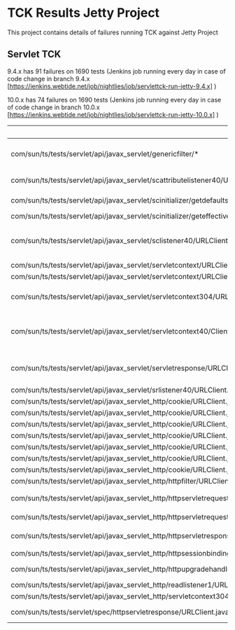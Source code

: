 TCK Results Jetty Project
=====================
This project contains details of failures running TCK against Jetty Project

Servlet TCK
---------------------

9.4.x has 91 failures on 1690 tests (Jenkins job running every day in case of code change in branch 9.4.x [https://jenkins.webtide.net/job/nightlies/job/servlettck-run-jetty-9.4.x] )

10.0.x has 74 failures on 1690 tests (Jenkins job running every day in case of code change in branch 10.0.x [https://jenkins.webtide.net/job/nightlies/job/servlettck-run-jetty-10.0.x] )

| Failures | Cause | 9.4.x | 10.0.x | Github issue |
|----------|-------|-------|--------|--------------|
| com/sun/ts/tests/servlet/api/javax_servlet/genericfilter/*          | Caused by: java.lang.ClassNotFoundException: javax.servlet.GenericFilter | Servlet 4.0 specs 8 failure | 1 failure to investigate :question: |
| com/sun/ts/tests/servlet/api/javax_servlet/scattributelistener40/URLClient.java#defaultMethodsTest | java.lang.AbstractMethodError: com.sun.ts.tests.servlet.api.javax_servlet.scattributelistener40.SCAttributeListener40.attributeAdded(Ljavax/servlet/ServletContextAttributeEvent;)V | Servlet 4.0 Specs 1 failure | :white_check_mark: |
| com/sun/ts/tests/servlet/api/javax_servlet/scinitializer/getdefaultsessiontrackingmodes/URLClient.java#getDefaultSessionTrackingModes | Exception (UnsupportedOperationException) not throw https://javaee.github.io/javaee-spec/javadocs/javax/servlet/ServletContext.html#getDefaultSessionTrackingModes-- | 1 test | 1 test |
| com/sun/ts/tests/servlet/api/javax_servlet/scinitializer/geteffectivesessiontrackingmodes/URLClient.java#getEffectiveSessionTrackingModes | Exception (UnsupportedOperationException) not throw | 1 test | 1 test |
| com/sun/ts/tests/servlet/api/javax_servlet/sclistener40/URLClient.java#defaultMethodsTest | java.lang.AbstractMethodError () | Servlet 4.0 ServletContextListener has default methods but not in 3.1 | :white_check_mark: |
| com/sun/ts/tests/servlet/api/javax_servlet/servletcontext/URLClient.java#GetMajorVersionTest | 4 expected but return 3 | Servlet 4.0 Specs | :white_check_mark: |
| com/sun/ts/tests/servlet/api/javax_servlet/servletcontext/URLClient.java#GetMinorVersionTest | 0 expected but return 1 | Servlet 4.0 Specs | :white_check_mark: |
| com/sun/ts/tests/servlet/api/javax_servlet/servletcontext304/URLClient.java#addListenerTest | No IAE, ServletContext #createListener must IllegalArgumentException - if the specified EventListener class does not implement any of the ServletContextListener,ServletContextAttributeListener, ServletRequestListener, ServletRequestAttributeListener, HttpSessionAttributeListener, HttpSessionIdListener, orHttpSessionListener interfaces. ServletContextHandler#createListener is used to create more type of listener... | 1 test | 1 test |
| com/sun/ts/tests/servlet/api/javax_servlet/servletcontext40/Client.java | NoSuchMethodError | Servlet 4.0 specs 12 failure | 12 failure to investigate :question: |
| com/sun/ts/tests/servlet/api/javax_servlet/servletresponse/URLClient.java#getContentTypeNull2Test | Servlet verifies content-type is being re-set by programmer and character encoding setting does not change. Not clear Test code do ``` response.setContentType("text/html;charset=Shift_Jis"); response.setContentType("text/xml"); String actual_encoding = response.getCharacterEncoding(); String actual_type = response.getContentType(); Expected is: Actual_type == "text/html;charset=Shift_Jis" ``` | 1 failure | 1 failure |
| com/sun/ts/tests/servlet/api/javax_servlet/srlistener40/URLClient.java#defaultMethodsTest | Servlet 4.0 Interface with default method | Servlet 4.0 Specs | :white_check_mark: |
| com/sun/ts/tests/servlet/api/javax_servlet_http/cookie/URLClient.java#getDomainTest | Cookie: $Version="1"; name1="value1"; $Path="/servlet_jsh_cookie_web"; $Domain="localhost" cookie.getDomain null | 1 test | 1 test |
| com/sun/ts/tests/servlet/api/javax_servlet_http/cookie/URLClient.java#getPathTest | Cookie: $Version="1"; name1="value1"; $Path="/servlet_jsh_cookie_web"; $Domain="localhost" cookie.getPath null | 1 test | 1 test |
| com/sun/ts/tests/servlet/api/javax_servlet_http/cookie/URLClient.java#getVersionTest | Cookie: $Version="1"; name1="value1"; $Path="/servlet_jsh_cookie_web"; $Domain="localhost" : cookie.getVersion -> 0 (not 1) | 1 test | 1 test |
| com/sun/ts/tests/servlet/api/javax_servlet_http/cookie/URLClient.java#setMaxAgeNegativeTest | Version=1 missing | 1 test | 1 test |
| com/sun/ts/tests/servlet/api/javax_servlet_http/cookie/URLClient.java#setMaxAgePositiveTest | Version=1 missing | 1 test | 1 test |
| com/sun/ts/tests/servlet/api/javax_servlet_http/cookie/URLClient.java#setMaxAgeZeroTest | Version=1 missing | 1 test | 1 test |
| com/sun/ts/tests/servlet/api/javax_servlet_http/cookie/URLClient.java#setPathTest | Version=1 Missing in response headers | 1 test | 1 test |
| com/sun/ts/tests/servlet/api/javax_servlet_http/httpfilter/URLClient.java#dofilterTest | Servlet 4.0 Interface | Servlet 4.0 Specs | :white_check_mark: |
| com/sun/ts/tests/servlet/api/javax_servlet_http/httpservletrequest40/Client.java#** | Servlet 4.0 Specs | Servlet 4.0 Specs 11 failure | 9 failures :question: |
| com/sun/ts/tests/servlet/api/javax_servlet_http/httpservletrequestwrapper/URLClient.java#changeSessionIDTest1 | NPE weird test. code request.getSession(false).getAttribute(attrName_OLD)) Trying accessing an attribute which is never set... | :question: | :question: |
| com/sun/ts/tests/servlet/api/javax_servlet_http/httpservletresponse40/Client.java#* |  Servlet 4.0 Specs | Servlet 4.0 Specs 3 failure | 3 failures :question: |
| com/sun/ts/tests/servlet/api/javax_servlet_http/httpsessionbindinglistener40/URLClient.java#defaultMethodsTest | Servlet 4.0 Interface with default method | Servlet 4.0 Specs | :white_check_mark: |
| com/sun/ts/tests/servlet/api/javax_servlet_http/httpupgradehandler/URLClient.java#upgradeTest | HttpServletRequest.upgrade not supported | Not supported | Not supported |
| com/sun/ts/tests/servlet/api/javax_servlet_http/readlistener1/URLClient.java#nioInputTest2 | ServletInputStream.setReadListener should throw ISE if request not upgraded nor async started | 1 test | 1 test |
| com/sun/ts/tests/servlet/api/javax_servlet_http/servletcontext304/URLClient.java#addListenerTest | ContextHandler fix addProgrammaticListener do not add the Listener ServletContext.addListener | 1 test | 1 test |
| com/sun/ts/tests/servlet/spec/httpservletresponse/URLClient.java.sendErrorCommitTest | call response.sendError(HttpServletResponse.SC_OK, "sendErrorCommitTest"); then response.addIntHeader("header1", 12345); header1 must not be in the response | 1 test | 1 test | [https://github.com/eclipse/jetty.project/issues/4176] |



 




  


